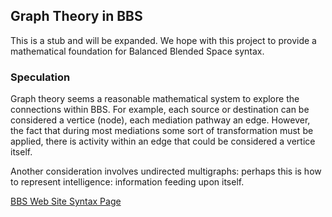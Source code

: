 
## Graph Theory in BBS

This is a stub and will be expanded.  We hope with this project to provide a mathematical foundation for Balanced Blended Space syntax.

### Speculation
Graph theory seems a reasonable mathematical system to explore the connections within BBS.  For example, each source or destination can be considered a vertice (node), each mediation pathway an edge.  However, the fact that during most mediations some sort of transformation must be applied, there is activity within an edge that could be considered a vertice itself.  

Another consideration involves undirected multigraphs:  perhaps this is how to represent intelligence:  information feeding upon itself.

[BBS Web Site Syntax Page](https://sites.google.com/view/balancedblendedspace/syntax)

